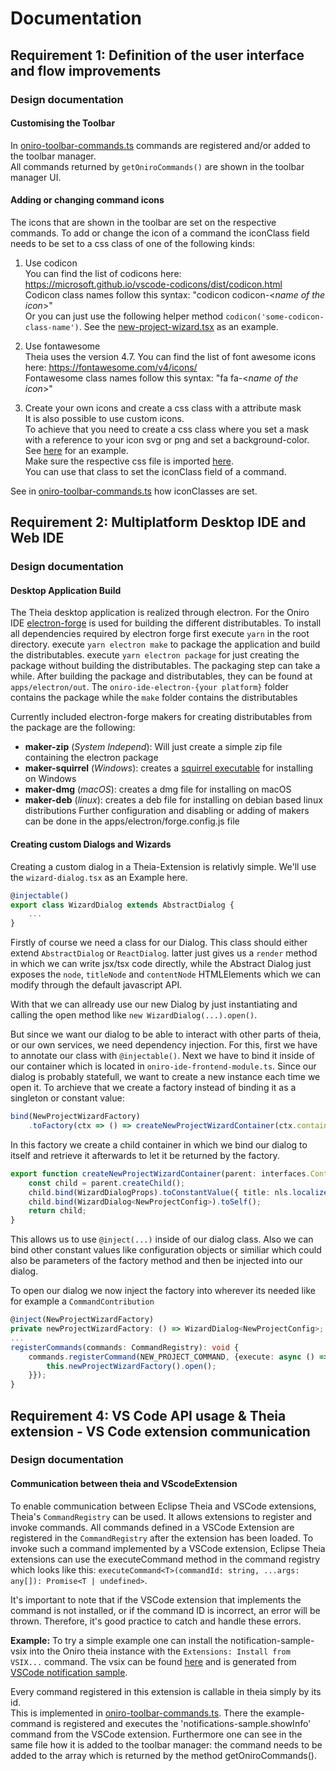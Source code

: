 # Documentation
## Requirement 1: Definition of the user interface and flow improvements
### Design documentation
#### **Customising the Toolbar**
In [oniro-toolbar-commands.ts](https://github.com/TypeFox/huawei-ide/blob/c9a7bde939186dd645c1d93633d761a522936d4b/oniro-ide-extension/src/browser/toolbar/manager/oniro-toolbar-commands.ts#L40) commands are registered and/or added to the toolbar manager.  
All commands returned by `getOniroCommands()` are shown in the toolbar manager UI.  

#### **Adding or changing command icons**
The icons that are shown in the toolbar are set on the respective commands. To add or change the icon of a command the iconClass field needs to be set to a css class of one of the following kinds:
1. Use codicon  
You can find the list of codicons here: https://microsoft.github.io/vscode-codicons/dist/codicon.html  
Codicon class names follow this syntax: "codicon codicon-\<*name of the icon*\>"  
Or you can just use the following helper method `codicon('some-codicon-class-name')`. See the [new-project-wizard.tsx](https://github.com/TypeFox/huawei-ide/blob/main/oniro-ide-extension/src/browser/wizards/new-project/new-project-wizard.tsx#L42) as an example.

2. Use fontawesome  
Theia uses the version 4.7.
You can find the list of font awesome icons here: https://fontawesome.com/v4/icons/  
Fontawesome class names follow this syntax: "fa fa-\<*name of the icon*\>"

3. Create your own icons and create a css class with a attribute mask  
It is also possible to use custom icons.  
To achieve that you need to create a css class where you set a mask with a reference to your icon svg or png and set a background-color. See [here](https://github.com/TypeFox/huawei-ide/blob/main/oniro-ide-extension/src/browser/styles/icons.css) for an example.  
Make sure the respective css file is imported [here](https://github.com/TypeFox/huawei-ide/blob/main/oniro-ide-extension/src/browser/styles/index.css).  
You can use that class to set the iconClass field of a command. 

See in [oniro-toolbar-commands.ts](https://github.com/TypeFox/huawei-ide/blob/c9a7bde939186dd645c1d93633d761a522936d4b/oniro-ide-extension/src/browser/toolbar/manager/oniro-toolbar-commands.ts#L29) how iconClasses are set.

## Requirement 2: Multiplatform Desktop IDE and Web IDE
### Design documentation
#### **Desktop Application Build**
The Theia desktop application is realized through electron. For the Oniro IDE [electron-forge](https://www.electronforge.io/) is used for building the different distributables.
To install all dependencies required by electron forge first execute `yarn` in the root directory.
execute `yarn electron make` to package the application and build the distributables. 
execute `yarn electron package` for just creating the package without building the distributables. 
The packaging step can take a while. 
After building the package and distributables, they can be found at `apps/electron/out`. The `oniro-ide-electron-{your platform}` folder contains the package while the `make` folder contains the distributables   

Currently included electron-forge makers for creating distributables from the package are the following:
- **maker-zip** (*System Independ*): Will just create a simple zip file containing the electron package
- **maker-squirrel** (*Windows*): creates a [squirrel executable](https://github.com/Squirrel/Squirrel.Windows) for installing on Windows
- **maker-dmg** (*macOS*): creates a dmg file for installing on macOS
- **maker-deb** (*linux*): creates a deb file for installing on debian based linux distributions
Further configuration and disabling or adding of makers can be done in the apps/electron/forge.config.js file 

#### **Creating custom Dialogs and Wizards**
Creating a custom dialog in a Theia-Extension is relativly simple. We'll use the `wizard-dialog.tsx` as an Example here.
```Typescript
@injectable()
export class WizardDialog extends AbstractDialog {
    ...
}
```
Firstly of course we need a class for our Dialog. This class should either extend `AbstractDialog` or `ReactDialog`.
latter just gives us a `render` method in which we can write jsx/tsx code directly, while the Abstract Dialog just exposes the `node`, `titleNode` and `contentNode` HTMLElements which we can modify through the default javascript API.

With that we can allready use our new Dialog by just instantiating and calling the open method like `new WizardDialog(...).open()`.

But since we want our dialog to be able to interact with other parts of theia, or our own services, we need dependency injection.
For this, first we have to annotate our class with `@injectable()`. Next we have to bind it inside of our container which is located in `oniro-ide-frontend-module.ts`. Since our dialog is probably statefull, we want to create a new instance each time we open it. To archieve that we create a factory instead of binding it as a singleton or constant value:
```Typescript
bind(NewProjectWizardFactory)
    .toFactory(ctx => () => createNewProjectWizardContainer(ctx.container).get(WizardDialog<NewProjectConfig>));
```
In this factory we create a child container in which we bind our dialog to itself and retrieve it afterwards to let it be returned by the factory.
```Typescript
export function createNewProjectWizardContainer(parent: interfaces.Container): interfaces.Container {
    const child = parent.createChild();
    child.bind(WizardDialogProps).toConstantValue({ title: nls.localize('oniro/newProjectWizard/title', 'Create New Project'), configObject: {} });
    child.bind(WizardDialog<NewProjectConfig>).toSelf();
    return child;
}
```
This allows us to use `@inject(...)` inside of our dialog class. Also we can bind other constant values like configuration objects or similiar which could also be parameters of the factory method and then be injected into our dialog.

To open our dialog we now inject the factory into wherever its needed like for example a `CommandContribution` 
```Typescript
@inject(NewProjectWizardFactory)
private newProjectWizardFactory: () => WizardDialog<NewProjectConfig>;
...
registerCommands(commands: CommandRegistry): void {
    commands.registerCommand(NEW_PROJECT_COMMAND, {execute: async () => {
        this.newProjectWizardFactory().open();
    }});
}

``` 

## Requirement 4: VS Code API usage & Theia extension - VS Code extension communication
### Design documentation
#### **Communication between theia and VScodeExtension**
To enable communication between Eclipse Theia and VSCode extensions, Theia's `CommandRegistry` can be used. It allows extensions to register and invoke commands. All commands defined in a VSCode Extension are registered in the `CommandRegistry` after the extension has been loaded. 
To invoke such a command implemented by a VSCode extension, Eclipse Theia extensions can use the executeCommand method in the command registry which looks like this: `executeCommand<T>(commandId: string, ...args: any[]): Promise<T | undefined>`. 

It's important to note that if the VSCode extension that implements the command is not installed, or if the command ID is incorrect, an error will be thrown. Therefore, it's good practice to catch and handle these errors.

**Example:**
To try a simple example one can install the notification-sample-vsix into the Oniro theia instance with the `Extensions: Install from VSIX...` command. 
The vsix can be found [here](./example-assets/notifications-sample-0.0.1.vsix)
and is generated from [VSCode notification sample](https://github.com/microsoft/vscode-extension-samples/tree/main/notifications-sample).

Every command registered in this extension is callable in theia simply by its id.  
This is implemented in [oniro-toolbar-commands.ts](./oniro-ide-extension/src/browser/toolbar/manager/oniro-toolbar-commands.ts#L25).
There the example-command is registered and executes the 'notifications-sample.showInfo' command from the VSCode extension.
Furthermore one can see in the same file how it is added to the toolbar manager: the command needs to be added to the array which is returned by the method getOniroCommands().
